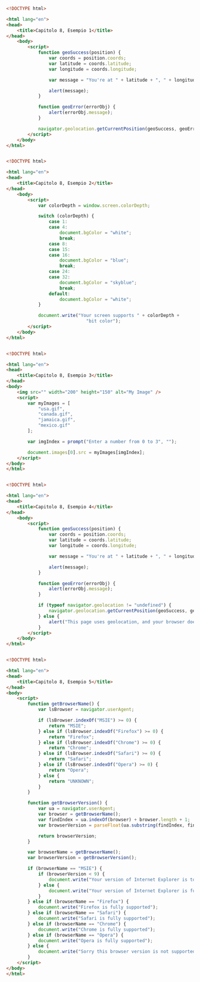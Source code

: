 ﻿```html
<!DOCTYPE html>

<html lang="en">
<head>
    <title>Capitolo 8, Esempio 1</title>
</head>
    <body>
        <script>
            function geoSuccess(position) {
                var coords = position.coords;
                var latitude = coords.latitude;
                var longitude = coords.longitude;

                var message = "You're at " + latitude + ", " + longitude

                alert(message);
            }

            function geoError(errorObj) {
                alert(errorObj.message);
            }

            navigator.geolocation.getCurrentPosition(geoSuccess, geoError);
        </script>
    </body>
</html>
```

```html

<!DOCTYPE html>

<html lang="en">
<head>
    <title>Capitolo 8, Esempio 2</title>
</head>
    <body>
        <script>
            var colorDepth = window.screen.colorDepth;

            switch (colorDepth) {
                case 1:
                case 4:
                    document.bgColor = "white";
                    break;
                case 8:
                case 15:
                case 16:
                    document.bgColor = "blue";
                    break;
                case 24:
                case 32:
                    document.bgColor = "skyblue";
                    break;
                default:
                    document.bgColor = "white";
            }

            document.write("Your screen supports " + colorDepth +
                              "bit color");
        </script>
    </body>
</html>
```

```html

<!DOCTYPE html>

<html lang="en">
<head>
    <title>Capitolo 8, Esempio 3</title>
</head>
<body>
    <img src="" width="200" height="150" alt="My Image" />
    <script>
        var myImages = [
            "usa.gif",
            "canada.gif",
            "jamaica.gif",
            "mexico.gif"
        ];

        var imgIndex = prompt("Enter a number from 0 to 3", "");

        document.images[0].src = myImages[imgIndex];
    </script>
</body>
</html>
```

```html

<!DOCTYPE html>

<html lang="en">
<head>
    <title>Capitolo 8, Esempio 4</title>
</head>
    <body>
        <script>
            function geoSuccess(position) {
                var coords = position.coords;
                var latitude = coords.latitude;
                var longitude = coords.longitude;

                var message = "You're at " + latitude + ", " + longitude

                alert(message);
            }

            function geoError(errorObj) {
                alert(errorObj.message);
            }

            if (typeof navigator.geolocation != "undefined") {
                navigator.geolocation.getCurrentPosition(geoSuccess, geoError);
            } else {
                alert("This page uses geolocation, and your browser doesn't support it.");
            }
        </script>
    </body>
</html>
```

```html

<!DOCTYPE html>

<html lang="en">
<head>
    <title>Capitolo 8, Esempio 5</title>
</head>
<body>
    <script>
        function getBrowserName() {
            var lsBrowser = navigator.userAgent;

            if (lsBrowser.indexOf("MSIE") >= 0) {
                return "MSIE";
            } else if (lsBrowser.indexOf("Firefox") >= 0) {
                return "Firefox";
            } else if (lsBrowser.indexOf("Chrome") >= 0) {
                return "Chrome";
            } else if (lsBrowser.indexOf("Safari") >= 0) {
                return "Safari";
            } else if (lsBrowser.indexOf("Opera") >= 0) {
                return "Opera";
            } else {
                return "UNKNOWN";
            }
        }

        function getBrowserVersion() {
            var ua = navigator.userAgent;
            var browser = getBrowserName();
            var findIndex = ua.indexOf(browser) + browser.length + 1;
            var browserVersion = parseFloat(ua.substring(findIndex, findIndex + 3));

            return browserVersion;
        }

        var browserName = getBrowserName();
        var browserVersion = getBrowserVersion();

        if (browserName == "MSIE") {
            if (browserVersion < 9) {
                document.write("Your version of Internet Explorer is too old");
            } else {
                document.write("Your version of Internet Explorer is fully supported");
            }
        } else if (browserName == "Firefox") {
            document.write("Firefox is fully supported");
        } else if (browserName == "Safari") {
            document.write("Safari is fully supported");
        } else if (browserName == "Chrome") {
            document.write("Chrome is fully supported");
        } else if (browserName == "Opera") {
            document.write("Opera is fully supported");
        } else {
            document.write("Sorry this browser version is not supported.");
        }
    </script>
</body>
</html>
```